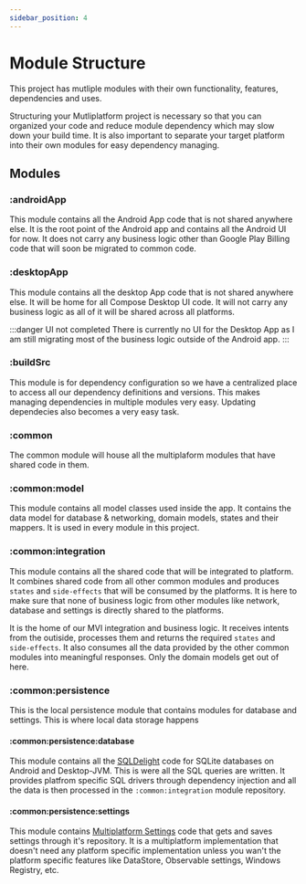 ```yaml
---
sidebar_position: 4
---
```


# Module Structure

This project has mutliple modules with their own functionality, features, dependencies and uses.

Structuring your Mutliplatform project is necessary so that you can organized your code and reduce
module dependency which may slow down your build time. It is also important to separate your target
platform into their own modules for easy dependency managing.

## Modules

### :androidApp

This module contains all the Android App code that is not shared anywhere else. It is the root point
of the Android app and contains all the Android UI for now. It does not carry any business logic
other than Google Play Billing code that will soon be migrated to common code.

### :desktopApp

This module contains all the desktop App code that is not shared anywhere else. It will be home for
all Compose Desktop UI code. It will not carry any business logic as all of it will be shared across
all platforms.

:::danger UI not completed There is currently no UI for the Desktop App as I am still migrating most
of the business logic outside of the Android app.
:::

### :buildSrc

This module is for dependency configuration so we have a centralized place to access all our
dependency definitions and versions. This makes managing dependencies in multiple modules very easy.
Updating dependecies also becomes a very easy task.

### :common

The common module will house all the multiplaform modules that have shared code in them.

### :common:model

This module contains all model classes used inside the app. It contains the data model for database
& networking, domain models, states and their mappers. It is used in every module in this project.

### :common:integration

This module contains all the shared code that will be integrated to platform. It combines shared
code from all other common modules and produces `states` and `side-effects` that will be consumed by
the platforms. It is here to make sure that none of business logic from other modules like network,
database and settings is directly shared to the platforms.

It is the home of our MVI integration and business logic. It receives intents from the outiside,
processes them and returns the required `states` and `side-effects`. It also consumes all the data
provided by the other common modules into meaningful responses. Only the domain models get out of
here.

### :common:persistence

This is the local persistence module that contains modules for database and settings. This is where
local data storage happens

#### :common:persistence:database

This module contains all the [SQLDelight](https://github.com/cashapp/sqldelight) code for SQLite
databases on Android and Desktop-JVM. This is were all the SQL queries are written. It provides
platfrom specific SQL drivers through dependency injection and all the data is then processed in
the `:common:integration` module repository.

#### :common:persistence:settings

This module contains [Multiplatform Settings](https://github.com/russhwolf/multiplatform-settings)
code that gets and saves settings through it's repository. It is a multiplatform implementation that
doesn't need any platform specific implementation unless you wan't the platform specific features
like DataStore, Observable settings, Windows Registry, etc.
